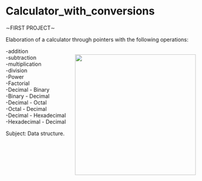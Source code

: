 # Calculator_with_conversions

∼FIRST PROJECT∼


Elaboration of a calculator through pointers with the following operations: 

-addition <br>
<img align="right" height="320em" align="right" src="https://user-images.githubusercontent.com/69487958/147026750-0c92d243-6358-45a5-9844-52e46d8cbd0a.gif"/>
-subtraction <br>
-multiplication <br> 
-division <br>
-Power <br>
-Factorial <br>
-Decimal - Binary <br>
-Binary - Decimal <br>
-Decimal - Octal <br>
-Octal - Decimal <br>
-Decimal - Hexadecimal <br>
-Hexadecimal - Decimal <br>

Subject: Data structure.
